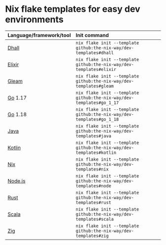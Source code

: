 # Nix flake templates for easy dev environments

| Language/framework/tool | Init command                                                         |
| :---------------------- | :------------------------------------------------------------------- |
| [Dhall]                 | `nix flake init --template github:the-nix-way/dev-templates#dhall`   |
| [Elixir]                | `nix flake init --template github:the-nix-way/dev-templates#elixir`  |
| [Gleam]                 | `nix flake init --template github:the-nix-way/dev-templates#gleam`   |
| [Go] 1.17               | `nix flake init --template github:the-nix-way/dev-templates#go_1_17` |
| [Go] 1.18               | `nix flake init --template github:the-nix-way/dev-templates#go_1_18` |
| [Java]                  | `nix flake init --template github:the-nix-way/dev-templates#java`    |
| [Kotlin]                | `nix flake init --template github:the-nix-way/dev-templates#kotlin`  |
| [Nix]                   | `nix flake init --template github:the-nix-way/dev-templates#nix`     |
| [Node.js][node]         | `nix flake init --template github:the-nix-way/dev-templates#node`    |
| [Rust]                  | `nix flake init --template github:the-nix-way/dev-templates#rust`    |
| [Scala]                 | `nix flake init --template github:the-nix-way/dev-templates#scala`   |
| [Zig]                   | `nix flake init --template github:the-nix-way/dev-templates#zig`     |

[dhall]: https://dhall-lang.org
[elixir]: https://elixir-lang.org
[gleam]: https://gleam.run
[go]: https://go.dev
[java]: https://java.com
[kotlin]: https://kotlinlang.org
[nix]: https://nixos.org
[node]: https://nodejs.org
[rust]: https://rust-lang.org
[scala]: https://scala-lang.org
[zig]: https://ziglang.org
